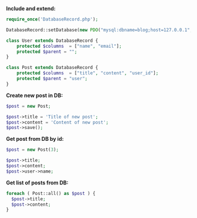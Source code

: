 **Include and extend:**
```php
require_once('DatabaseRecord.php');

DatabaseRecord::setDatabase(new PDO("mysql:dbname=blog;host=127.0.0.1", "blog", "1111"));

class User extends DatabaseRecord {
    protected $columns  = ["name", "email"];
    protected $parent = "";
}

class Post extends DatabaseRecord {
    protected $columns  = ["title", "content", "user_id"];
    protected $parent = "user";
}
```

**Create new post in DB:**
```php
$post = new Post;

$post->title = 'Title of new post';
$post->content = 'Content of new post';
$post->save();
```

**Get post from DB by id:**
```php
$post = new Post(3);

$post->title;
$post->content;
$post->user->name;
```
**Get list of posts from DB:**
```php
foreach ( Post::all() as $post ) {
  $post->title;
  $post->content;
}
```
